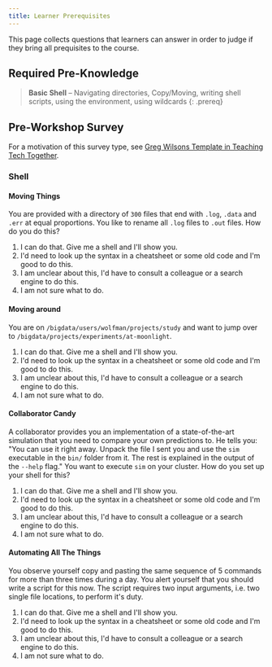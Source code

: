 ```yaml
---
title: Learner Prerequisites
---
```


This page collects questions that learners can answer in order to judge if they 
bring all prequisites to the course.

## Required Pre-Knowledge

> **Basic Shell** – Navigating directories, Copy/Moving, writing shell scripts, 
> using the environment, using wildcards
{: .prereq}

## Pre-Workshop Survey

For a motivation of this survey type, see [Greg Wilsons Template in Teaching 
Tech Together](https://teachtogether.tech/en/index.html#s:checklists-preassess).

### Shell

#### Moving Things

You are provided with a directory of `300` files that end with `.log`, `.data` 
and `.err` at equal proportions. You like to rename all `.log` files to `.out` 
files. How do you do this?

1. I can do that. Give me a shell and I'll show you.
2. I'd need to look up the syntax in a cheatsheet or some old code and I'm good to do this.
3. I am unclear about this, I'd have to consult a colleague or a search engine to do this.
4. I am not sure what to do.

#### Moving around

You are on `/bigdata/users/wolfman/projects/study` and want to jump over to 
`/bigdata/projects/experiments/at-moonlight`.

1. I can do that. Give me a shell and I'll show you.
2. I'd need to look up the syntax in a cheatsheet or some old code and I'm good to do this.
3. I am unclear about this, I'd have to consult a colleague or a search engine to do this.
4. I am not sure what to do.

#### Collaborator Candy

A collaborator provides you an implementation of a state-of-the-art simulation 
that you need to compare your own predictions to. He tells you: "You can use it 
right away. Unpack the file I sent you and use the `sim` executable in the 
`bin/` folder from it. The rest is explained in the output of the `--help` flag." 
You want to execute `sim` on your cluster. How do you set up your shell for this?

1. I can do that. Give me a shell and I'll show you.
2. I'd need to look up the syntax in a cheatsheet or some old code and I'm good to do this.
3. I am unclear about this, I'd have to consult a colleague or a search engine to do this.
4. I am not sure what to do.

#### Automating All The Things

You observe yourself copy and pasting the same sequence of 5 commands for more 
than three times during a day. You alert yourself that you should write a script 
for this now. The script requires two input arguments, i.e. two single file locations, 
to perform it's duty.

1. I can do that. Give me a shell and I'll show you.
2. I'd need to look up the syntax in a cheatsheet or some old code and I'm good to do this.
3. I am unclear about this, I'd have to consult a colleague or a search engine to do this.
4. I am not sure what to do.
